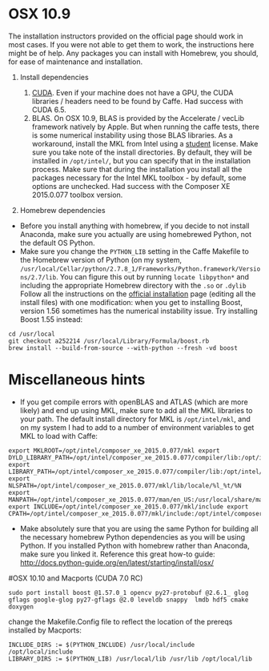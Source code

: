 # OSX 10.9

The installation instructors provided on the official page should work in most cases. If you were not able to get them to work, the instructions here might be of help. Any packages you can install with Homebrew, you should, for ease of maintenance and installation. 

1. Install dependencies

    1. [CUDA](https://developer.nvidia.com/cuda-downloads). Even if your machine does not have a GPU, the CUDA libraries / headers need to be found by Caffe. Had success with CUDA 6.5.
    2. BLAS. On OSX 10.9, BLAS is provided by the Accelerate / vecLib framework natively by Apple. But when running the caffe tests, there is some numerical instability using those BLAS libraries. As a workaround, install the MKL from Intel using a [student](https://software.intel.com/en-us/intel-education-offerings) license. Make sure you take note of the install directories. By default, they will be installed in `/opt/intel/`, but you can specify that in the installation process. Make sure that during the installation you install all the packages necessary for the Intel MKL toolbox - by default, some options are unchecked. Had success with the Composer XE 2015.0.077 toolbox version. 

2. Homebrew dependencies

* Before you install anything with homebrew, if you decide to not install Anaconda, make sure you actually are using homebrewed Python, not the default OS Python.
* Make sure you change the `PYTHON_LIB` setting in the Caffe Makefile to the Homebrew version of Python (on my system, `/usr/local/Cellar/python/2.7.8_1/Frameworks/Python.framework/Versions/2.7/lib`. You can figure this out by running `locate libpython*` and including the appropriate Homebrew directory with the `.so` or `.dylib`
Follow all the instructions on the [official installation](http://caffe.berkeleyvision.org/installation.html) page (editing all the install files) with one modification: when you get to installing Boost, version 1.56 sometimes has the numerical instability issue. Try installing Boost 1.55 instead: 

```
cd /usr/local
git checkout a252214 /usr/local/Library/Formula/boost.rb
brew install --build-from-source --with-python --fresh -vd boost
```

# Miscellaneous hints

* If you get compile errors with openBLAS and ATLAS (which are more likely) and end up using MKL, make sure to add all the MKL libraries to your path. The default install directory for MKL is `/opt/intel/mkl`, and on my system I had to add to a number of environment variables to get MKL to load with Caffe: 

```
export MKLROOT=/opt/intel/composer_xe_2015.0.077/mkl export DYLD_LIBRARY_PATH=/opt/intel/composer_xe_2015.0.077/compiler/lib:/opt/intel/composer_xe_2015.0.077/mkl/lib export LIBRARY_PATH=/opt/intel/composer_xe_2015.0.077/compiler/lib:/opt/intel/composer_xe_2015.0.077/mkl/lib export NLSPATH=/opt/intel/composer_xe_2015.0.077/mkl/lib/locale/%l_%t/%N export MANPATH=/opt/intel/composer_xe_2015.0.077/man/en_US:/usr/local/share/man:/usr/share/man:/opt/intel/man:/usr/texbin/man:$ export INCLUDE=/opt/intel/composer_xe_2015.0.077/mkl/include export CPATH=/opt/intel/composer_xe_2015.0.077/mkl/include:/opt/intel/composer_xe_2015.0.077/mkl/bin/intel64/mklvars_intel64.sh
```

* Make absolutely sure that you are using the same Python for building all the necessary homebrew Python dependencies as you will be using Python. If you installed Python with homebrew rather than Anaconda, make sure you linked it. Reference this great how-to guide: http://docs.python-guide.org/en/latest/starting/install/osx/

#OSX 10.10 and Macports (CUDA 7.0 RC)
```
sudo port install boost @1.57.0_1 opencv py27-protobuf @2.6.1_ glog gflags google-glog py27-gflags @2.0 leveldb snappy  lmdb hdf5 cmake doxygen

```

change the Makefile.Config file to reflect the location of the prereqs installed by Macports:
```
INCLUDE_DIRS := $(PYTHON_INCLUDE) /usr/local/include /opt/local/include
LIBRARY_DIRS := $(PYTHON_LIB) /usr/local/lib /usr/lib /opt/local/lib
```
